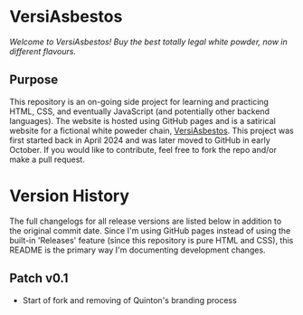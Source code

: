# VersiAsbestos
*Welcome to VersiAsbestos! Buy the best totally legal white powder, now in different flavours.*
## Purpose
This repository is an on-going side project for learning and practicing HTML, CSS, and eventually JavaScript (and potentially other backend languages). The website is hosted
using GitHub pages and is a satirical website for a fictional white poweder chain, [VersiAsbestos](https://symbadx37.github.io/). This project was first started back in April 2024 and was later moved to GitHub in early October. If you would like to contribute, feel free to fork the repo and/or make a pull request.
# Version History
The full changelogs for all release versions are listed below in addition to the original commit date. Since I'm using GitHub pages instead of using the built-in 'Releases' feature (since this repository is pure HTML and CSS), this README is the primary way I'm documenting development changes.
## Patch v0.1
- Start of fork and removing of Quinton's branding process
